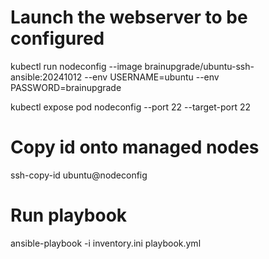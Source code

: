 # Launch the webserver to be configured

kubectl run nodeconfig --image brainupgrade/ubuntu-ssh-ansible:20241012 --env USERNAME=ubuntu --env PASSWORD=brainupgrade

kubectl expose pod nodeconfig --port 22 --target-port 22

# Copy id onto managed nodes
ssh-copy-id ubuntu@nodeconfig

# Run     playbook
ansible-playbook -i inventory.ini playbook.yml